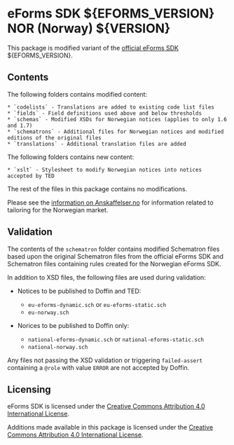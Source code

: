 # eForms SDK ${EFORMS_VERSION} NOR (Norway) ${VERSION}

This package is modified variant of the [official eForms SDK](https://github.com/OP-TED/eForms-SDK) ${EFORMS_VERSION}.


## Contents

The following folders contains modified content:

    * `codelists` - Translations are added to existing code list files
    * `fields` - Field definitions used above and below thresholds
    * `schemas` - Modified XSDs for Norwegian notices (applies to only 1.6 and 1.7)
    * `schematrons` - Additional files for Norwegian notices and modified editions of the original files
    * `translations` - Additional translation files are added

The following folders contains new content:

    * `xslt` - Stylesheet to modify Norwegian notices into notices accepted by TED

The rest of the files in this package contains no modifications.

Please see the [information on Anskaffelser.no](https://anskaffelser.no/dfos-arbeid-med-offentlige-anskaffelser/program-digitale-anskaffelser/nye-kunngjoringsskjemaer-eforms) for information related to tailoring for the Norwegian market.


## Validation

The contents of the `schematron` folder contains modified Schematron files based upon the original Schematron files from the official eForms SDK and Schematron files containing rules created for the Norwegian eForms SDK.

In addition to XSD files, the following files are used during validation:

* Notices to be published to Doffin and TED:
  * `eu-eforms-dynamic.sch` or `eu-eforms-static.sch`
  * `eu-norway.sch`

* Norices to be published to Doffin only:
  * `national-eforms-dynamic.sch` or `national-eforms-static.sch`
  * `national-norway.sch`

Any files not passing the XSD validation or triggering `failed-assert` containing a `@role` with value `ERROR` are not accepted by Doffin.


## Licensing

eForms SDK is licensed under the [Creative Commons Attribution 4.0 International License](https://creativecommons.org/licenses/by/4.0/).

Additions made available in this package is licensed under the [Creative Commons Attribution 4.0 International License](https://creativecommons.org/licenses/by/4.0/).